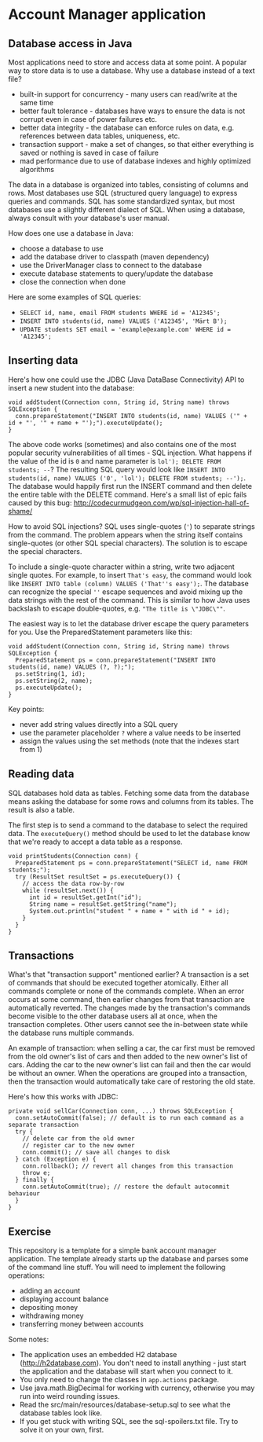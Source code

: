 # Account Manager application

## Database access in Java

Most applications need to store and access data at some point.
A popular way to store data is to use a database.
Why use a database instead of a text file?
* built-in support for concurrency - many users can read/write at the same time
* better fault tolerance - databases have ways to ensure the data is not corrupt even in case of power failures etc.
* better data integrity - the database can enforce rules on data, e.g. references between data tables, uniqueness, etc.
* transaction support - make a set of changes, so that either everything is saved or nothing is saved in case of failure
* mad performance due to use of database indexes and highly optimized algorithms

The data in a database is organized into tables, consisting of columns and rows.
Most databases use SQL (structured query language) to express queries and commands.
SQL has some standardized syntax, but most databases use a slightly different dialect of SQL.
When using a database, always consult with your database's user manual.

How does one use a database in Java:
* choose a database to use
* add the database driver to classpath (maven dependency)
* use the DriverManager class to connect to the database
* execute database statements to query/update the database
* close the connection when done

Here are some examples of SQL queries:
* `SELECT id, name, email FROM students WHERE id = 'A12345';`
* `INSERT INTO students(id, name) VALUES ('A12345', 'Märt B');`
* `UPDATE students SET email = 'example@example.com' WHERE id = 'A12345';`

## Inserting data

Here's how one could use the JDBC (Java DataBase Connectivity) API to insert a new student into the database:
```
void addStudent(Connection conn, String id, String name) throws SQLException {
  conn.prepareStatement("INSERT INTO students(id, name) VALUES ('" + id + "', '" + name + "');").executeUpdate();
}
```
The above code works (sometimes) and also contains one of the most popular security vulnerabilities of all times - SQL injection.
What happens if the value of the id is `0` and name parameter is `lol'); DELETE FROM students; --`?
The resulting SQL query would look like `INSERT INTO students(id, name) VALUES ('0', 'lol'); DELETE FROM students; --');`.
The database would happily first run the INSERT command and then delete the entire table with the DELETE command.
Here's a small list of epic fails caused by this bug: http://codecurmudgeon.com/wp/sql-injection-hall-of-shame/

How to avoid SQL injections?
SQL uses single-quotes (`'`) to separate strings from the command.
The problem appears when the string itself contains single-quotes (or other SQL special characters).
The solution is to escape the special characters.

To include a single-quote character within a string, write two adjacent single quotes.
For example, to insert `That's easy`, the command would look like `INSERT INTO table (column) VALUES ('That''s easy');`.
The database can recognize the special `''` escape sequences and avoid mixing up the data strings with the rest of the command.
This is similar to how Java uses backslash to escape double-quotes, e.g. `"The title is \"JDBC\""`.

The easiest way is to let the database driver escape the query parameters for you.
Use the PreparedStatement parameters like this:
```
void addStudent(Connection conn, String id, String name) throws SQLException {
  PreparedStatement ps = conn.prepareStatement("INSERT INTO students(id, name) VALUES (?, ?);");
  ps.setString(1, id);
  ps.setString(2, name);
  ps.executeUpdate();
}
```
Key points:
* never add string values directly into a SQL query
* use the parameter placeholder `?` where a value needs to be inserted
* assign the values using the set methods (note that the indexes start from 1)

## Reading data

SQL databases hold data as tables.
Fetching some data from the database means asking the database for some rows and columns from its tables.
The result is also a table.

The first step is to send a command to the database to select the required data.
The `executeQuery()` method should be used to let the database know that we're ready to accept a data table as a response.

```
void printStudents(Connection conn) {
  PreparedStatement ps = conn.prepareStatement("SELECT id, name FROM students;");
  try (ResultSet resultSet = ps.executeQuery()) {
    // access the data row-by-row
    while (resultSet.next()) {
      int id = resultSet.getInt("id");
      String name = resultSet.getString("name");
      System.out.println("student " + name + " with id " + id);
    }
  }
}
```

## Transactions

What's that "transaction support" mentioned earlier?
A transaction is a set of commands that should be executed together atomically.
Either all commands complete or none of the commands complete.
When an error occurs at some command, then earlier changes from that transaction are automatically reverted.
The changes made by the transaction's commands become visible to the other database users all at once, when the transaction completes.
Other users cannot see the in-between state while the database runs multiple commands.

An example of transaction: when selling a car, the car first must be removed from the old owner's list of cars and then added to the new owner's list of cars.
Adding the car to the new owner's list can fail and then the car would be without an owner.
When the operations are grouped into a transaction, then the transaction would automatically take care of restoring the old state.

Here's how this works with JDBC:
```
private void sellCar(Connection conn, ...) throws SQLException {
  conn.setAutoCommit(false); // default is to run each command as a separate transaction
  try {
    // delete car from the old owner
    // register car to the new owner
    conn.commit(); // save all changes to disk
  } catch (Exception e) {
    conn.rollback(); // revert all changes from this transaction
    throw e;
  } finally {
    conn.setAutoCommit(true); // restore the default autocommit behaviour
  }
}
```

## Exercise

This repository is a template for a simple bank account manager application.
The template already starts up the database and parses some of the command line stuff.
You will need to implement the following operations:

 - adding an account
 - displaying account balance
 - depositing money
 - withdrawing money
 - transferring money between accounts

Some notes:
* The application uses an embedded H2 database (http://h2database.com).
  You don't need to install anything - just start the application and the database will start when you connect to it.
* You only need to change the classes in `app.actions` package.
* Use java.math.BigDecimal for working with currency, otherwise you may run into weird rounding issues.
* Read the src/main/resources/database-setup.sql to see what the database tables look like.
* If you get stuck with writing SQL, see the sql-spoilers.txt file. Try to solve it on your own, first.
